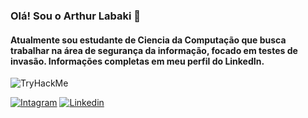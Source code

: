### Olá! Sou o Arthur Labaki 👋

#### Atualmente sou estudante de Ciencia da Computação que busca trabalhar na área de segurança da informação, focado em testes de invasão. Informações completas em meu perfil do LinkedIn.

<img src="https://tryhackme-badges.s3.amazonaws.com/Dededin.png" alt="TryHackMe"> 

[![Intagram](https://img.shields.io/badge/Instagram-E4405F?style=for-the-badge&logo=instagram&logoColor=white)](https://www.instagram.com/arthurlabaki/)
[![Linkedin](https://img.shields.io/badge/LinkedIn-0077B5?style=for-the-badge&logo=linkedin&logoColor=white)](https://www.linkedin.com/in/arthurlabaki/)








